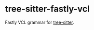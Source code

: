 # tree-sitter-fastly-vcl

Fastly VCL grammar for [tree-sitter](https://github.com/tree-sitter/tree-sitter).

